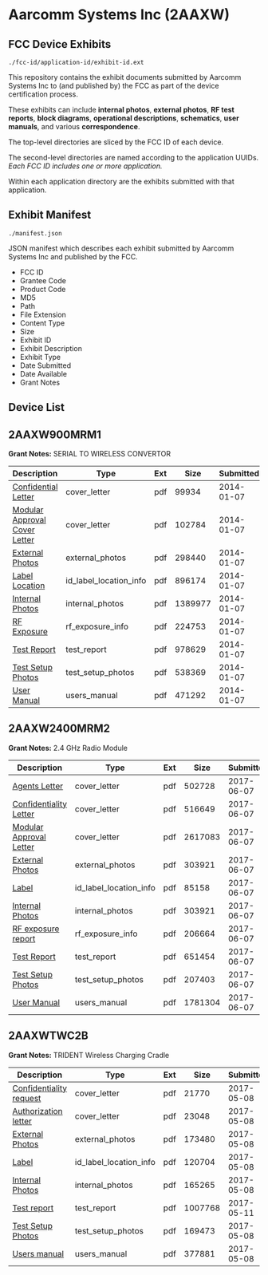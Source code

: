 # Aarcomm Systems Inc (2AAXW)
## FCC Device Exhibits

```
./fcc-id/application-id/exhibit-id.ext
```

This repository contains the exhibit documents submitted by Aarcomm Systems Inc to (and published by) the FCC as part of the device certification process.

These exhibits can include **internal photos**, **external photos**, **RF test reports**, **block diagrams**, **operational descriptions**, **schematics**, **user manuals**, and various **correspondence**.

The top-level directories are sliced by the FCC ID of each device.

The second-level directories are named according to the application UUIDs. *Each FCC ID includes one or more application.*

Within each application directory are the exhibits submitted with that application. 

## Exhibit Manifest

```
./manifest.json
```

JSON manifest which describes each exhibit submitted by Aarcomm Systems Inc and published by the FCC.

- FCC ID
- Grantee Code
- Product Code
- MD5
- Path
- File Extension
- Content Type
- Size
- Exhibit ID
- Exhibit Description
- Exhibit Type
- Date Submitted
- Date Available
- Grant Notes

## Device List
## 2AAXW900MRM1
**Grant Notes:** SERIAL TO WIRELESS CONVERTOR

| Description | Type | Ext | Size | Submitted | Available |
| ----------- | ---- | --- | ---- | --------- | --------- |
| [Confidential Letter](2AAXW900MRM1/b8c9e640681c93c83ee238a707dc013c/2159716.pdf) | cover_letter | pdf | 99934 | 2014-01-07 | 2014-01-07 |
| [Modular Approval Cover Letter](2AAXW900MRM1/b8c9e640681c93c83ee238a707dc013c/2159723.pdf) | cover_letter | pdf | 102784 | 2014-01-07 | 2014-01-07 |
| [External Photos](2AAXW900MRM1/b8c9e640681c93c83ee238a707dc013c/2159717.pdf) | external_photos | pdf | 298440 | 2014-01-07 | 2014-01-07 |
| [Label Location](2AAXW900MRM1/b8c9e640681c93c83ee238a707dc013c/2159720.pdf) | id_label_location_info | pdf | 896174 | 2014-01-07 | 2014-01-07 |
| [Internal Photos](2AAXW900MRM1/b8c9e640681c93c83ee238a707dc013c/2159719.pdf) | internal_photos | pdf | 1389977 | 2014-01-07 | 2014-01-07 |
| [RF Exposure](2AAXW900MRM1/b8c9e640681c93c83ee238a707dc013c/2159721.pdf) | rf_exposure_info | pdf | 224753 | 2014-01-07 | 2014-01-07 |
| [Test Report](2AAXW900MRM1/b8c9e640681c93c83ee238a707dc013c/2159724.pdf) | test_report | pdf | 978629 | 2014-01-07 | 2014-01-07 |
| [Test Setup Photos](2AAXW900MRM1/b8c9e640681c93c83ee238a707dc013c/2159718.pdf) | test_setup_photos | pdf | 538369 | 2014-01-07 | 2014-01-07 |
| [User Manual](2AAXW900MRM1/b8c9e640681c93c83ee238a707dc013c/2159722.pdf) | users_manual | pdf | 471292 | 2014-01-07 | 2014-01-07 |
## 2AAXW2400MRM2
**Grant Notes:** 2.4 GHz Radio Module

| Description | Type | Ext | Size | Submitted | Available |
| ----------- | ---- | --- | ---- | --------- | --------- |
| [Agents Letter](2AAXW2400MRM2/a21c1def992c53c4a81d9118dc54ae4b/3416977.pdf) | cover_letter | pdf | 502728 | 2017-06-07 | 2017-06-07 |
| [Confidentiality Letter](2AAXW2400MRM2/a21c1def992c53c4a81d9118dc54ae4b/3416978.pdf) | cover_letter | pdf | 516649 | 2017-06-07 | 2017-06-07 |
| [Modular Approval Letter](2AAXW2400MRM2/a21c1def992c53c4a81d9118dc54ae4b/3416979.pdf) | cover_letter | pdf | 2617083 | 2017-06-07 | 2017-06-07 |
| [External Photos](2AAXW2400MRM2/a21c1def992c53c4a81d9118dc54ae4b/3416968.pdf) | external_photos | pdf | 303921 | 2017-06-07 | 2017-06-07 |
| [Label](2AAXW2400MRM2/a21c1def992c53c4a81d9118dc54ae4b/3416967.pdf) | id_label_location_info | pdf | 85158 | 2017-06-07 | 2017-06-07 |
| [Internal Photos](2AAXW2400MRM2/a21c1def992c53c4a81d9118dc54ae4b/3416968.pdf) | internal_photos | pdf | 303921 | 2017-06-07 | 2017-06-07 |
| [RF exposure report](2AAXW2400MRM2/a21c1def992c53c4a81d9118dc54ae4b/3416974.pdf) | rf_exposure_info | pdf | 206664 | 2017-06-07 | 2017-06-07 |
| [Test Report](2AAXW2400MRM2/a21c1def992c53c4a81d9118dc54ae4b/3416971.pdf) | test_report | pdf | 651454 | 2017-06-07 | 2017-06-07 |
| [Test Setup Photos](2AAXW2400MRM2/a21c1def992c53c4a81d9118dc54ae4b/3416972.pdf) | test_setup_photos | pdf | 207403 | 2017-06-07 | 2017-06-07 |
| [User Manual](2AAXW2400MRM2/a21c1def992c53c4a81d9118dc54ae4b/3416976.pdf) | users_manual | pdf | 1781304 | 2017-06-07 | 2017-06-07 |
## 2AAXWTWC2B
**Grant Notes:** TRIDENT Wireless Charging Cradle

| Description | Type | Ext | Size | Submitted | Available |
| ----------- | ---- | --- | ---- | --------- | --------- |
| [Confidentiality request](2AAXWTWC2B/2f877f7a7cd9e6a407428a38e02d16eb/3382676.pdf) | cover_letter | pdf | 21770 | 2017-05-08 | 2017-05-11 |
| [Authorization letter](2AAXWTWC2B/2f877f7a7cd9e6a407428a38e02d16eb/3382677.pdf) | cover_letter | pdf | 23048 | 2017-05-08 | 2017-05-11 |
| [External Photos](2AAXWTWC2B/2f877f7a7cd9e6a407428a38e02d16eb/3382672.pdf) | external_photos | pdf | 173480 | 2017-05-08 | 2017-11-04 |
| [Label](2AAXWTWC2B/2f877f7a7cd9e6a407428a38e02d16eb/3382678.pdf) | id_label_location_info | pdf | 120704 | 2017-05-08 | 2017-05-11 |
| [Internal Photos](2AAXWTWC2B/2f877f7a7cd9e6a407428a38e02d16eb/3382673.pdf) | internal_photos | pdf | 165265 | 2017-05-08 | 2017-11-04 |
| [Test report](2AAXWTWC2B/2f877f7a7cd9e6a407428a38e02d16eb/3387885.pdf) | test_report | pdf | 1007768 | 2017-05-11 | 2017-05-11 |
| [Test Setup Photos](2AAXWTWC2B/2f877f7a7cd9e6a407428a38e02d16eb/3382674.pdf) | test_setup_photos | pdf | 169473 | 2017-05-08 | 2017-11-04 |
| [Users manual](2AAXWTWC2B/2f877f7a7cd9e6a407428a38e02d16eb/3382675.pdf) | users_manual | pdf | 377881 | 2017-05-08 | 2017-11-04 |
